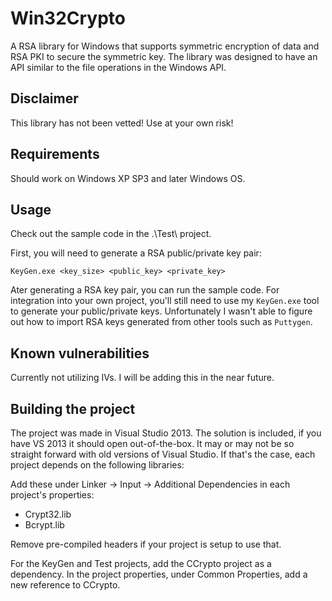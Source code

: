 Win32Crypto
===========

A RSA library for Windows that supports symmetric encryption of data and RSA PKI to secure the symmetric key. The library was designed to have an API similar to the file operations in the Windows API.

Disclaimer
-------------
This library has not been vetted! Use at your own risk!

Requirements
-------------
Should work on Windows XP SP3 and later Windows OS.


Usage
-------------
Check out the sample code in the .\Test\ project.

First, you will need to generate a RSA public/private key pair:

```
KeyGen.exe <key_size> <public_key> <private_key>
```

Ater generating a RSA key pair, you can run the sample code. For integration into your own project, you'll still need to use my `KeyGen.exe` tool to generate your public/private keys. Unfortunately I wasn't able to figure out how to import RSA keys generated from other tools such as `Puttygen`.

Known vulnerabilities
-------------
Currently not utilizing IVs. I will be adding this in the near future.


Building the project
-------------
The project was made in Visual Studio 2013. The solution is included, if you have VS 2013 it should open out-of-the-box. It may or may not be so straight forward with old versions of Visual Studio. If that's the case, each project depends on the following libraries:

Add these under Linker -> Input -> Additional Dependencies in each project's properties:
* Crypt32.lib
* Bcrypt.lib

Remove pre-compiled headers if your project is setup to use that.

For the KeyGen and Test projects, add the CCrypto project as a dependency. In the project properties, under Common Properties, add a new reference to CCrypto.
